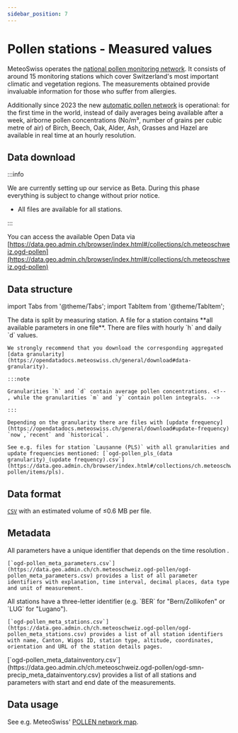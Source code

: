 ```yaml
---
sidebar_position: 7
---
```


# Pollen stations - Measured values

MeteoSwiss operates the [national pollen monitoring network](https://www.meteoswiss.admin.ch/weather/measurement-systems/land-based-stations/pollen-monitoring-network-manual-method.html). It consists of around 15 monitoring stations which cover Switzerland's most important climatic and vegetation regions. The measurements obtained provide invaluable information for those who suffer from allergies.

<!-- Daily average values are updated once a week and obtained from manual reference counts. -->

Additionally since 2023 the new [automatic pollen network](https://www.meteoswiss.admin.ch/weather/measurement-systems/land-based-stations/automatic-pollen-monitoring-network-swisspollen.html) is operational: for the first time in the world, instead of daily averages being available after a week, airborne pollen concentrations (No/m³, number of grains per cubic metre of air) of Birch, Beech, Oak, Alder, Ash, Grasses and Hazel are available in real time at an hourly resolution.

## Data download

:::info

We are currently setting up our service as Beta. During this phase everything is subject to change without prior notice.
- All files are available for all stations.

:::

You can access the available Open Data via [https://data.geo.admin.ch/browser/index.html#/collections/ch.meteoschweiz.ogd-pollen](https://data.geo.admin.ch/browser/index.html#/collections/ch.meteoschweiz.ogd-pollen)

## Data structure

import Tabs from '@theme/Tabs';
import TabItem from '@theme/TabItem';

<Tabs queryString="data-structure">
  <TabItem value="files-per-station" label="Files per station">
    The data is split by measuring station. A file for a station contains **all available parameters in one file**. There are files with hourly `h` and daily `d` values.

    We strongly recommend that you download the corresponding aggregated [data granularity](https://opendatadocs.meteoswiss.ch/general/download#data-granularity).

    :::note 

    Granularities `h` and `d` contain average pollen concentrations. <!-- , while the granularities `m` and `y` contain pollen integrals. -->

    :::
   
    Depending on the granularity there are files with [update frequency](https://opendatadocs.meteoswiss.ch/general/download#update-frequency) `now`,`recent` and `historical`.
    
    See e.g. files for station `Lausanne (PLS)` with all granularities and update frequencies mentioned: [`ogd-pollen_pls_(data granularity)_(update frequency).csv`](https://data.geo.admin.ch/browser/index.html#/collections/ch.meteoschweiz.ogd-pollen/items/pls).
  </TabItem>
</Tabs>

## Data format

[`CSV`](https://opendatadocs.meteoswiss.ch/general/download#column-separators-and-decimal-dividers) with an estimated volume of ≤0.6 MB per file.

## Metadata

<Tabs queryString="metadata">
  <TabItem value="parameters" label="Parameter">
    All parameters have a unique identifier that depends on the time resolution <!-- (e.g. `dkl010z0` for "wind direction; ten-minute average") -->.
    
    [`ogd-pollen_meta_parameters.csv`](https://data.geo.admin.ch/ch.meteoschweiz.ogd-pollen/ogd-pollen_meta_parameters.csv) provides a list of all parameter identifiers with explanation, time interval, decimal places, data type and unit of measurement.
  </TabItem>
  <TabItem value="stations" label="Stations">
    All stations have a three-letter identifier (e.g. `BER` for "Bern/Zollikofen" or `LUG` for "Lugano").
    
    [`ogd-pollen_meta_stations.csv`](https://data.geo.admin.ch/ch.meteoschweiz.ogd-pollen/ogd-pollen_meta_stations.csv) provides a list of all station identifiers with name, Canton, Wigos ID, station type, altitude, coordinates, orientation and URL of the station details pages.
  </TabItem>
  <TabItem value="data-inventory" label="Data inventory">
    [`ogd-pollen_meta_datainventory.csv`](https://data.geo.admin.ch/ch.meteoschweiz.ogd-pollen/ogd-smn-precip_meta_datainventory.csv) provides a list of all stations and parameters with start and end date of the measurements.
  </TabItem>
</Tabs>

## Data usage

See e.g. MeteoSwiss' [POLLEN network map](https://www.meteoswiss.admin.ch/services-and-publications/applications/measurement-values-and-measuring-networks.html#param=messnetz-pollen&lang=en&table=false&station=PLZ&chart=day).
